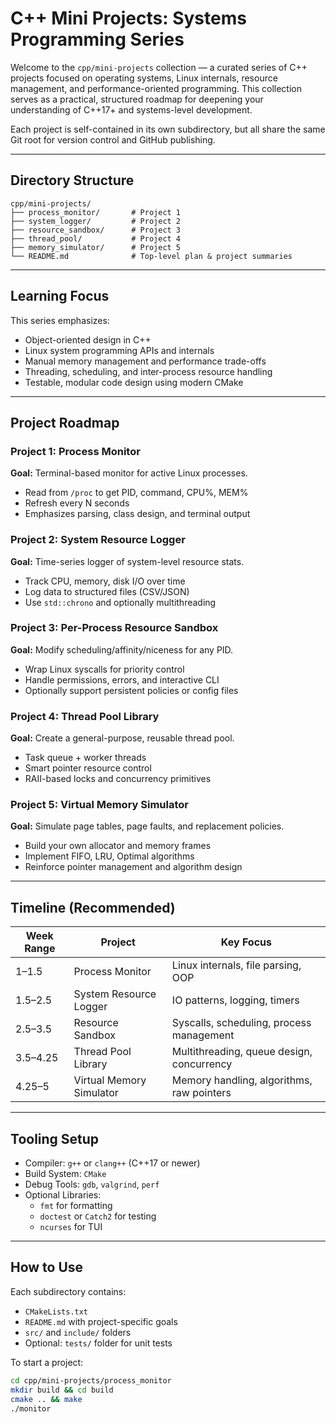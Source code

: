 # C++ Mini Projects: Systems Programming Series

Welcome to the `cpp/mini-projects` collection — a curated series of C++ projects focused on operating systems, Linux internals, resource management, and performance-oriented programming. This collection serves as a practical, structured roadmap for deepening your understanding of C++17+ and systems-level development.

Each project is self-contained in its own subdirectory, but all share the same Git root for version control and GitHub publishing.

---

## Directory Structure
```
cpp/mini-projects/
├── process_monitor/       # Project 1
├── system_logger/         # Project 2
├── resource_sandbox/      # Project 3
├── thread_pool/           # Project 4
├── memory_simulator/      # Project 5
└── README.md              # Top-level plan & project summaries
```

---

## Learning Focus
This series emphasizes:
- Object-oriented design in C++
- Linux system programming APIs and internals
- Manual memory management and performance trade-offs
- Threading, scheduling, and inter-process resource handling
- Testable, modular code design using modern CMake

---

## Project Roadmap

### Project 1: Process Monitor
**Goal:** Terminal-based monitor for active Linux processes.
- Read from `/proc` to get PID, command, CPU%, MEM%
- Refresh every N seconds
- Emphasizes parsing, class design, and terminal output

### Project 2: System Resource Logger
**Goal:** Time-series logger of system-level resource stats.
- Track CPU, memory, disk I/O over time
- Log data to structured files (CSV/JSON)
- Use `std::chrono` and optionally multithreading

### Project 3: Per-Process Resource Sandbox
**Goal:** Modify scheduling/affinity/niceness for any PID.
- Wrap Linux syscalls for priority control
- Handle permissions, errors, and interactive CLI
- Optionally support persistent policies or config files

### Project 4: Thread Pool Library
**Goal:** Create a general-purpose, reusable thread pool.
- Task queue + worker threads
- Smart pointer resource control
- RAII-based locks and concurrency primitives

### Project 5: Virtual Memory Simulator
**Goal:** Simulate page tables, page faults, and replacement policies.
- Build your own allocator and memory frames
- Implement FIFO, LRU, Optimal algorithms
- Reinforce pointer management and algorithm design

---

## Timeline (Recommended)
| Week Range | Project                        | Key Focus                                 |
|------------|--------------------------------|-------------------------------------------|
| 1–1.5      | Process Monitor                | Linux internals, file parsing, OOP        |
| 1.5–2.5    | System Resource Logger         | IO patterns, logging, timers              |
| 2.5–3.5    | Resource Sandbox               | Syscalls, scheduling, process management  |
| 3.5–4.25   | Thread Pool Library            | Multithreading, queue design, concurrency |
| 4.25–5     | Virtual Memory Simulator       | Memory handling, algorithms, raw pointers |

---

## Tooling Setup
- Compiler: `g++` or `clang++` (C++17 or newer)
- Build System: `CMake`
- Debug Tools: `gdb`, `valgrind`, `perf`
- Optional Libraries:
  - `fmt` for formatting
  - `doctest` or `Catch2` for testing
  - `ncurses` for TUI

---

## How to Use
Each subdirectory contains:
- `CMakeLists.txt`
- `README.md` with project-specific goals
- `src/` and `include/` folders
- Optional: `tests/` folder for unit tests

To start a project:
```bash
cd cpp/mini-projects/process_monitor
mkdir build && cd build
cmake .. && make
./monitor
```